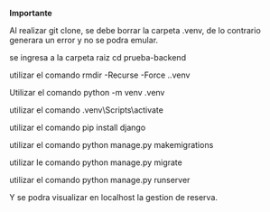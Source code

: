 **Importante**

Al realizar git clone, se debe borrar la carpeta .venv, de lo contrario generara un error y no se podra emular.

se ingresa a la carpeta raiz cd prueba-backend

utilizar el comando rmdir -Recurse -Force .\.venv

Utilizar el comando python -m venv .venv

utilizar el comando .venv\Scripts\activate

utilizar el comando pip install django

utilizar el comando python manage.py makemigrations

utilizar le comando python manage.py migrate

utilizar el comando python manage.py runserver

Y se podra visualizar en localhost la gestion de reserva. 

